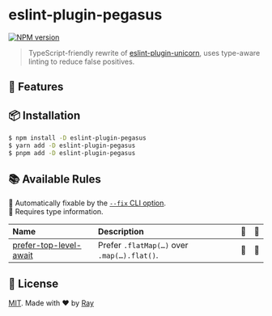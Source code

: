 # eslint-plugin-pegasus

[![NPM version](https://img.shields.io/npm/v/eslint-plugin-pegasus?color=a1b858&label=)](https://www.npmjs.com/package/eslint-plugin-pegasus)

> TypeScript-friendly rewrite of [eslint-plugin-unicorn](https://github.com/sindresorhus/eslint-plugin-unicorn), uses type-aware linting to reduce false positives.

## 💎 Features

## 📦 Installation

```bash
$ npm install -D eslint-plugin-pegasus
$ yarn add -D eslint-plugin-pegasus
$ pnpm add -D eslint-plugin-pegasus
```

## 📚 Available Rules

<!-- begin auto-generated rules list -->

🔧 Automatically fixable by the [`--fix` CLI option](https://eslint.org/docs/user-guide/command-line-interface#--fix).\
💭 Requires type information.

| Name                                                           | Description                                 | 🔧  | 💭  |
| :------------------------------------------------------------- | :------------------------------------------ | :-- | :-- |
| [prefer-top-level-await](docs/rules/prefer-top-level-await.md) | Prefer `.flatMap(…)` over `.map(…).flat()`. | 🔧  | 💭  |

<!-- end auto-generated rules list -->

## 📝 License

[MIT](./LICENSE). Made with ❤️ by [Ray](https://github.com/so1ve)
